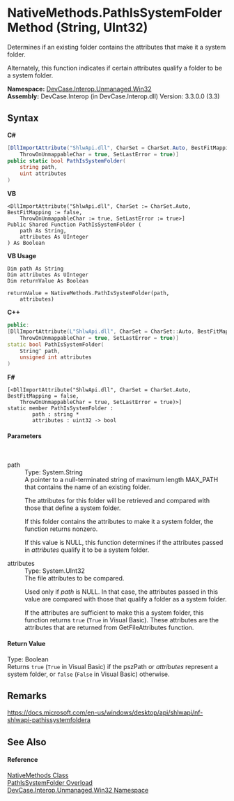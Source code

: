 # NativeMethods.PathIsSystemFolder Method (String, UInt32)
 

Determines if an existing folder contains the attributes that make it a system folder. 

 Alternately, this function indicates if certain attributes qualify a folder to be a system folder.

**Namespace:**&nbsp;<a href="N_DevCase_Interop_Unmanaged_Win32">DevCase.Interop.Unmanaged.Win32</a><br />**Assembly:**&nbsp;DevCase.Interop (in DevCase.Interop.dll) Version: 3.3.0.0 (3.3)

## Syntax

**C#**<br />
``` C#
[DllImportAttribute("ShlwApi.dll", CharSet = CharSet.Auto, BestFitMapping = false, 
	ThrowOnUnmappableChar = true, SetLastError = true)]
public static bool PathIsSystemFolder(
	string path,
	uint attributes
)
```

**VB**<br />
``` VB
<DllImportAttribute("ShlwApi.dll", CharSet := CharSet.Auto, BestFitMapping := false, 
	ThrowOnUnmappableChar := true, SetLastError := true>]
Public Shared Function PathIsSystemFolder ( 
	path As String,
	attributes As UInteger
) As Boolean
```

**VB Usage**<br />
``` VB Usage
Dim path As String
Dim attributes As UInteger
Dim returnValue As Boolean

returnValue = NativeMethods.PathIsSystemFolder(path, 
	attributes)
```

**C++**<br />
``` C++
public:
[DllImportAttribute(L"ShlwApi.dll", CharSet = CharSet::Auto, BestFitMapping = false, 
	ThrowOnUnmappableChar = true, SetLastError = true)]
static bool PathIsSystemFolder(
	String^ path, 
	unsigned int attributes
)
```

**F#**<br />
``` F#
[<DllImportAttribute("ShlwApi.dll", CharSet = CharSet.Auto, BestFitMapping = false, 
	ThrowOnUnmappableChar = true, SetLastError = true)>]
static member PathIsSystemFolder : 
        path : string * 
        attributes : uint32 -> bool 

```


#### Parameters
&nbsp;<dl><dt>path</dt><dd>Type: System.String<br />A pointer to a null-terminated string of maximum length MAX_PATH that contains the name of an existing folder. 

 The attributes for this folder will be retrieved and compared with those that define a system folder. 

 If this folder contains the attributes to make it a system folder, the function returns nonzero. 

 If this value is NULL, this function determines if the attributes passed in *attributes* qualify it to be a system folder.</dd><dt>attributes</dt><dd>Type: System.UInt32<br />The file attributes to be compared. 

 Used only if *path* is NULL. In that case, the attributes passed in this value are compared with those that qualify a folder as a system folder. 

 If the attributes are sufficient to make this a system folder, this function returns `true` (`True` in Visual Basic). These attributes are the attributes that are returned from GetFileAttributes function.</dd></dl>

#### Return Value
Type: Boolean<br />Returns `true` (`True` in Visual Basic) if the pszPath or *attributes* represent a system folder, or `false` (`False` in Visual Basic) otherwise.

## Remarks
<a href="https://docs.microsoft.com/en-us/windows/desktop/api/shlwapi/nf-shlwapi-pathissystemfoldera" target="_blank">https://docs.microsoft.com/en-us/windows/desktop/api/shlwapi/nf-shlwapi-pathissystemfoldera</a>

## See Also


#### Reference
<a href="T_DevCase_Interop_Unmanaged_Win32_NativeMethods">NativeMethods Class</a><br /><a href="Overload_DevCase_Interop_Unmanaged_Win32_NativeMethods_PathIsSystemFolder">PathIsSystemFolder Overload</a><br /><a href="N_DevCase_Interop_Unmanaged_Win32">DevCase.Interop.Unmanaged.Win32 Namespace</a><br />